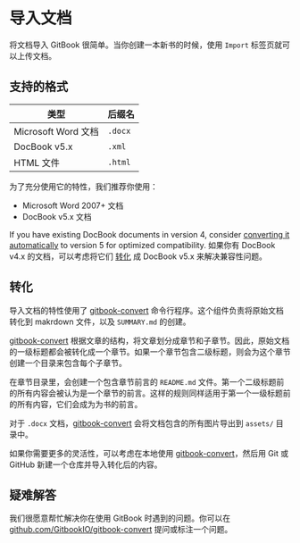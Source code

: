 # 导入文档

将文档导入 GitBook 很简单。当你创建一本新书的时候，使用 `Import` 标签页就可以上传文档。

## 支持的格式

| 类型 | 后缀名 |
| ---- | ------ |
| Microsoft Word 文档 | `.docx` |
| DocBook v5.x        | `.xml`  |
| HTML 文件           | `.html` |

为了充分使用它的特性，我们推荐你使用：
* Microsoft Word 2007+ 文档
* DocBook v5.x 文档

If you have existing DocBook documents in version 4, consider [converting it automatically](http://doccookbook.sourceforge.net/html/en/dbc.structure.db4-to-db5.html) to version 5 for optimized compatibility.
如果你有 DocBook v4.x 的文档，可以考虑将它们 [转化](http://doccookbook.sourceforge.net/html/en/dbc.structure.db4-to-db5.html) 成 DocBook v5.x 来解决兼容性问题。

## 转化

导入文档的特性使用了 [gitbook-convert](https://github.com/GitbookIO/gitbook-convert) 命令行程序。这个组件负责将原始文档转化到 makrdown 文件，以及 `SUMMARY.md` 的创建。

[gitbook-convert](https://github.com/GitbookIO/gitbook-convert) 根据文章的结构，将文章划分成章节和子章节。因此，原始文档的一级标题都会被转化成一个章节。如果一个章节包含二级标题，则会为这个章节创建一个目录来包含每个子章节。

在章节目录里，会创建一个包含章节前言的 `README.md` 文件。第一个二级标题前的所有内容会被认为是一个章节的前言。这样的规则同样适用于第一个一级标题前的所有内容，它们会成为为书的前言。

对于 `.docx` 文档，[gitbook-convert](https://github.com/GitbookIO/gitbook-convert) 会将文档包含的所有图片导出到 `assets/` 目录中。

如果你需要更多的灵活性，可以考虑在本地使用 [gitbook-convert](https://github.com/GitbookIO/gitbook-convert)，然后用 Git 或 GitHub 新建一个仓库并导入转化后的内容。

## 疑难解答

我们很愿意帮忙解决你在使用 GitBook 时遇到的问题。你可以在 [github.com/GitbookIO/gitbook-convert](https://github.com/GitbookIO/gitbook-convert/issues) 提问或标注一个问题。
